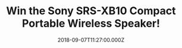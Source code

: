 ---
campaign-uuid: "c-8a089524-a0f2-4455-aac2-560269417d7e"
type: "Competition"
category: "Technology"
date: "2018-09-07T11:27:00.000Z"
end-date: "2018-10-07T23:59:00.000Z"
disable-form: false
is_promoted: false
has_entry_page: true
title: "Win the Sony SRS-XB10 Compact Portable Wireless Speaker!"
competition-description: "<p>Are you the kind of person that listen to music anywhere\
  \ you go? Sure you won’t want to miss this: we are giving away the amazing Sony\
  \ SRS-XB10 Compact Portable Wireless Speaker to one of our lucky NME AAA members!</p>\r\
  \n<p>Wherever you go, bring some big beats with you. Click below for a chance to\
  \ win!</p>"
hero-header: "Win the Sony SRS-XB10 Compact Portable Wireless Speaker!"
terms-confirmation: "N/A"
banner-img: "https://assets.expresslyapp.com/asset-02d4d0bc-ce3e-40f0-90c4-36eb4ccde43a.jpg"
logo-left-href: "aaa.nme.com"
logo-left-image: "https://assets.expresslyapp.com/asset-361586f2-c2ef-4fa4-b2d9-34c301505763.jpg"
logo-left-title: "nme aaa"
bg-image-hero: "https://assets.expresslyapp.com/asset-07856da2-88be-4952-a908-476f78d2ffd1.jpg"
bg-image-first: "https://assets.expresslyapp.com/asset-e982b0ae-4375-4814-b4df-c4930e109242.jpg"
section1-content: "<p>Compact and wireless so it’s easy to move… long battery life\
  \ and a water-resistant surface… EXTRA BASS so you can add extra music to your life!\
  \ This Sony Speaker has it all!</p>\r\n<p>Don’t miss out this amazing opportunity\
  \ of winning the Sony SRS-XB10 Compact Portable Wireless Speaker and get ready to\
  \ enjoy your favourite tunes anywhere!</p>\r\n<p>Good luck!</p>"
entry-title: "Win the Sony SRS-XB10 Compact Portable Wireless Speaker!"
entry-content: "Enter the draw to win Sony SRS-XB10 Compact Portable Wireless Speaker\
  \ by completing the form below before 23:59 on 7th of October 2018."
has-winner: true
winner-title: "CONGRATULATIONS to Ben M. who won the Sony SRS-XB10 Compact Portable\
  \ Wireless Speaker!"
winner-banner: "https://assets.expresslyapp.com/asset-f0bc7d58-7185-491d-a9df-acb96b194bff.jpg"
prize-description: "Sony SRS-XB10 Compact Portable Wireless Speaker"
special-conditions: "Multiple entries are allowed up to one every day."
country-restrictions:
- "GB"
---